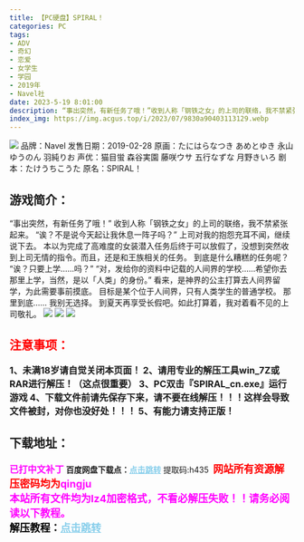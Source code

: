 ```yaml
---
title: 【PC硬盘】SPIRAL！
categories: PC
tags:
- ADV
- 奇幻
- 恋爱
- 女学生
- 学园
- 2019年
- Navel社
date: 2023-5-19 8:01:00
description: “事出突然，有新任务了哦！”收到人称「钢铁之女」的上司的联络，我不禁紧张起来。“诶？不是说今天起让我休息一阵子吗？”上司对我的抱怨充耳不闻，继续说下去。本以为完成了高难度的女装潜入任务后终于可以放假了，没想到突然收到上司无情的指令。而且，还是和王族相关的任务。
index_img: https://img.acgus.top/i/2023/07/9830a90403113129.webp
---
```

![](https://img.acgus.top/i/2023/07/9830a90403113129.webp)
品牌：Navel
发售日期：2019-02-28
原画：たにはらなつき あめとゆき 永山ゆうのん 羽純りお
声优：猫目蛍 森谷実園 藤咲ウサ 五行なずな 月野きいろ
剧本：たけうちこうた
原名：SPIRAL！

## 游戏简介：
“事出突然，有新任务了哦！”
收到人称「钢铁之女」的上司的联络，我不禁紧张起来。
“诶？不是说今天起让我休息一阵子吗？”
上司对我的抱怨充耳不闻，继续说下去。
本以为完成了高难度的女装潜入任务后终于可以放假了，没想到突然收到上司无情的指令。而且，还是和王族相关的任务。
到底是什么糟糕的任务呢？
“诶？只要上学……吗？”
“对，发给你的资料中记载的人间界的学校……希望你去那里上学，当然，是以「人类」的身份。”
看来，是神界的公主打算去人间界留学，为此需要事前摸底。
目标是某个位于人间界，只有人类学生的普通学校。
那里到底……
我别无选择。
到夏天再享受长假吧。如此打算着，我对着看不见的上司敬礼。
![](https://img.acgus.top/i/2023/07/5460251e77113139.webp)
![](https://img.acgus.top/i/2023/07/d702a199fa113136.webp)
![](https://img.acgus.top/i/2023/07/93da19a7ef113132.webp)





## <font color=#FF0000 >注意事项：</font>
<font size=3><b>1、未满18岁请自觉关闭本页面！
2、请用专业的解压工具win_7Z或RAR进行解压！（这点很重要）
3、PC双击『SPIRAL_cn.exe』运行游戏
4、下载文件前请先保存下来，请不要在线解压！！！这样会导致文件被封，对你也没好处！！！
5、有能力请支持正版！</b></font>

## 下载地址：
<font color=#FF00FF size=3><b>已打中文补丁</b></font>
<b>百度网盘下载点：</b><a href="https://pan.baidu.com/s/1En0KckWhOQgQxEy1Kc468Q?pwd=h435" style="color: #87CEEB;"><b>点击跳转</b></a> 提取码:h435
<a style="padding: 0" href="https://post.qingju.org/AD/"><img style="max-width:100%" src="https://img.acgus.top/i/2024/07/478f689b8021d8d499ab43d21acf137a.gif" alt=""></a>
<b><font color=#FF0000 size=4>网站所有资源解压密码均为</b></font><b><font color=#FF00FF size=4>qingju</font><font color=#FF0000 ></font></b><br><b><font color=#FF00FF size=4>本站所有文件均为lz4加密格式，不看必解压失败！！请务必阅读以下教程。</b></font><br><b><font color=#000 size=4>解压教程：</b><a href="https://post.qingju.org/tutorial/000/" style="color: #87CEEB;"><b>点击跳转</b></a>
